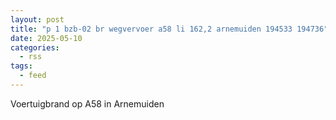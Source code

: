 ```yaml
---
layout: post
title: "p 1 bzb-02 br wegvervoer a58 li 162,2 arnemuiden 194533 194736"
date: 2025-05-10
categories: 
  - rss
tags: 
  - feed
---
```


Voertuigbrand op A58 in Arnemuiden
